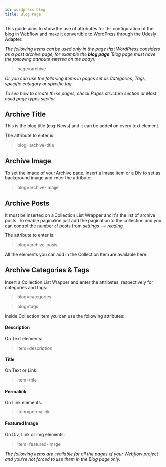 ```yaml
---
id: wordpress-blog
title: Blog Page
---
```


This guide aims to show the use of attributes for the configuration of the blog in Webflow and make it convertible to WordPress through the Udesly Adapter.

*The following items can be used only in the page that WordPress considers as a post archive page, for example the **blog page** (Blog page must have the following attribute entered on the body):*

> page=archive

*Or you can use the following items in pages set as Categories, Tags, specific category or specific tag.*

*To see how to create these pages, check Pages structure section or Most used page types section.*

## Archive Title

This is the blog title (**e.g:** News) and it can be added on every text element.

The attribute to enter is:

> blog=archive-title

## Archive Image

To set the image of your Archive page, insert a Image item or a Div to set as background image and enter the attribute:

> blog=archive-image


## Archive Posts

It must be inserted on a Collection List Wrapper and it's the list of archive posts. To enable pagination just add the pagination to the collection and you can control the number of posts from *settings --> reading*

The attribute to enter is:

> blog=archive-posts

All the elements you can add in the Collection Item are available here.

## Archive Categories & Tags

Insert a Collection List Wrapper and enter the attributes, respectively for categories and tags:

> blog=categories

> blog=tags

Inside Collection item you can use the following attributes:

#### Description

On Text elements:

> item=description

#### Title

On Text or Link:

> item=title

#### Permalink 

On Link elements:

> item=permalink

#### Featured Image

On Div, Link or img elements:

> item=featured-image


*The following items are available for all the pages of your Webflow project and you're not forced to use them in the Blog page only:*

